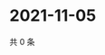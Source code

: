 # 2021-11-05

共 0 条

<!-- BEGIN WEIBO -->
<!-- 最后更新时间 Fri Nov 05 2021 09:46:34 GMT+0800 (China Standard Time) -->

<!-- END WEIBO -->
